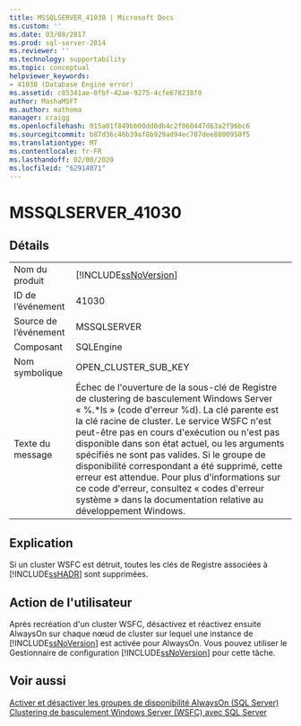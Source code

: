 ```yaml
---
title: MSSQLSERVER_41030 | Microsoft Docs
ms.custom: ''
ms.date: 03/08/2017
ms.prod: sql-server-2014
ms.reviewer: ''
ms.technology: supportability
ms.topic: conceptual
helpviewer_keywords:
- 41030 (Database Engine error)
ms.assetid: c85341ae-0fbf-42ae-9275-4cfe678238f0
author: MashaMSFT
ms.author: mathoma
manager: craigg
ms.openlocfilehash: 015a01f849bb00dd0db4c2f060447d63a2f96bc6
ms.sourcegitcommit: b87d36c46b39af8b929ad94ec707dee8800950f5
ms.translationtype: MT
ms.contentlocale: fr-FR
ms.lasthandoff: 02/08/2020
ms.locfileid: "62914071"
---
```

# <a name="mssqlserver_41030"></a>MSSQLSERVER_41030
    
## <a name="details"></a>Détails  
  
|||  
|-|-|  
|Nom du produit|[!INCLUDE[ssNoVersion](../../includes/ssnoversion-md.md)]|  
|ID de l’événement|41030|  
|Source de l’événement|MSSQLSERVER|  
|Composant|SQLEngine|  
|Nom symbolique|OPEN_CLUSTER_SUB_KEY|  
|Texte du message|Échec de l'ouverture de la sous-clé de Registre de clustering de basculement Windows Server « %.*ls » (code d'erreur %d).  La clé parente est la clé racine de cluster.  Le service WSFC n'est peut-être pas en cours d'exécution ou n'est pas disponible dans son état actuel, ou les arguments spécifiés ne sont pas valides. Si le groupe de disponibilité correspondant a été supprimé, cette erreur est attendue. Pour plus d'informations sur ce code d'erreur, consultez « codes d'erreur système » dans la documentation relative au développement Windows.|  
  
## <a name="explanation"></a>Explication  
 Si un cluster WSFC est détruit, toutes les clés de Registre associées à [!INCLUDE[ssHADR](../../includes/sshadr-md.md)] sont supprimées.  
  
## <a name="user-action"></a>Action de l'utilisateur  
 Après recréation d'un cluster WSFC, désactivez et réactivez ensuite AlwaysOn sur chaque nœud de cluster sur lequel une instance de [!INCLUDE[ssNoVersion](../../includes/ssnoversion-md.md)] est activée pour AlwaysOn. Vous pouvez utiliser le Gestionnaire de configuration [!INCLUDE[ssNoVersion](../../includes/ssnoversion-md.md)] pour cette tâche.  
  
## <a name="see-also"></a>Voir aussi  
 [Activer et désactiver les groupes de disponibilité AlwaysOn &#40;SQL Server&#41;](../../database-engine/availability-groups/windows/enable-and-disable-always-on-availability-groups-sql-server.md)   
 [Clustering de basculement Windows Server &#40;WSFC&#41; avec SQL Server](../../sql-server/failover-clusters/windows/windows-server-failover-clustering-wsfc-with-sql-server.md)  
  
  
